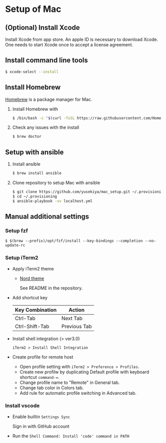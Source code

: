 # Setup of Mac

## (Optional) Install Xcode

Install Xcode from app store.
An apple ID is necessary to download Xcode.
One needs to start Xcode once to accept a license agreement.


## Install command line tools

``` bash
$ xcode-select --install
```


## Install Homebrew

[Homebrew][homebrew] is a package manager for Mac.

1. Install Homebrew with

   ``` bash
   $ /bin/bash -c "$(curl -fsSL https://raw.githubusercontent.com/Homebrew/install/HEAD/install.sh)"
   ```

2. Check any issues with the install

   ``` bash
   $ brew doctor
   ```

## Setup with ansible

1. Install ansible

   ``` bash
   $ brew install ansible
   ```

2. Clone repository to setup Mac with ansible

   ``` bash
   $ git clone https://github.com/yusekiya/mac_setup.git ~/.provisioning
   $ cd ~/.provisioning
   $ ansible-playbook -vv localhost.yml
   ```


## Manual additional settings

### Setup fzf

```shell
$ $(brew --prefix)/opt/fzf/install --key-bindings --completion --no-update-rc
```

### Setup iTerm2

- Apply iTerm2 theme

    - [Nord theme][nord]

        See README in the repository.

- Add shortcut key

    | Key Combination  | Action           |
    |------------------|------------------|
    | Ctrl-Tab         | Next Tab         |
    | Ctrl-Shift-Tab   | Previous Tab     |


- Install shell integration (> ver3.0)

    `iTerm2 > Install Shell Integration`

- Create profile for remote host

    - Open profile setting with `iTerm2 > Preference > Profiles`.
    - Create new profilw by duplicating Default profile with keyboard shortcut `command-=`.
    - Change profile name to "Remote" in General tab.
    - Change tab color in Colors tab.
    - Add rule for automatic profile switching in Advanced tab.


### Install vscode

- Enable builtin `Settings Sync`

    Sign in with GitHub account

- Run the `Shell Command: Install 'code' command in PATH`



[homebrew]: http://brew.sh/
[nord]: https://github.com/arcticicestudio/nord-iterm2

